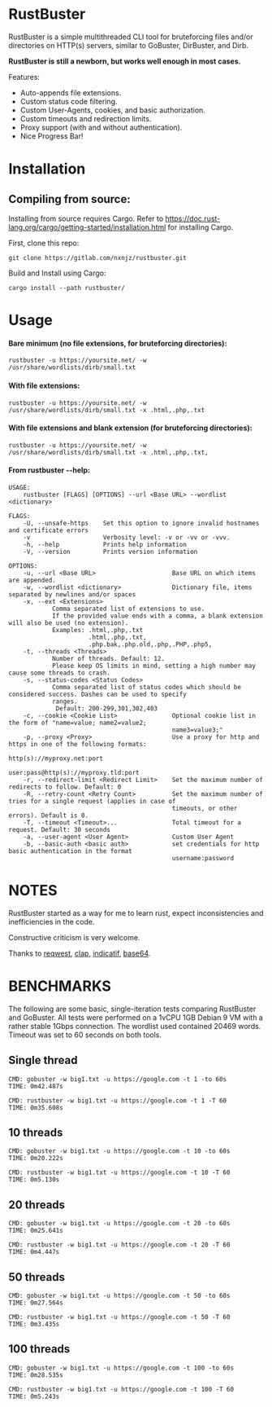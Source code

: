 # RustBuster

RustBuster is a simple multithreaded CLI tool for bruteforcing files and/or directories on HTTP(s) servers, similar to GoBuster, DirBuster, and Dirb.

**RustBuster is still a newborn, but works well enough in most cases.**

Features:

* Auto-appends file extensions.
* Custom status code filtering.
* Custom User-Agents, cookies, and basic authorization.
* Custom timeouts and redirection limits.
* Proxy support (with and without authentication).
* Nice Progress Bar!

# Installation

## Compiling from source:

Installing from source requires Cargo. Refer to https://doc.rust-lang.org/cargo/getting-started/installation.html for installing Cargo.

First, clone this repo:

`git clone https://gitlab.com/nxnjz/rustbuster.git` 

Build and Install using Cargo:

`cargo install --path rustbuster/`

# Usage

#### Bare minimum (no file extensions, for bruteforcing directories): 

`rustbuster -u https://yoursite.net/ -w /usr/share/wordlists/dirb/small.txt`

#### With file extensions:

`rustbuster -u https://yoursite.net/ -w /usr/share/wordlists/dirb/small.txt -x .html,.php,.txt`

#### With file extensions and blank extension (for bruteforcing directories):

`rustbuster -u https://yoursite.net/ -w /usr/share/wordlists/dirb/small.txt -x .html,.php,.txt,`


#### From rustbuster --help:

```
USAGE:
    rustbuster [FLAGS] [OPTIONS] --url <Base URL> --wordlist <dictionary>

FLAGS:
    -U, --unsafe-https    Set this option to ignore invalid hostnames and certificate errors
    -v                    Verbosity level: -v or -vv or -vvv.
    -h, --help            Prints help information
    -V, --version         Prints version information

OPTIONS:
    -u, --url <Base URL>                     Base URL on which items are appended.
    -w, --wordlist <dictionary>              Dictionary file, items separated by newlines and/or spaces
    -x, --ext <Extensions>
            Comma separated list of extensions to use.
            If the provided value ends with a comma, a blank extension will also be used (no extension).
            Examples: .html,.php,.txt
                      .html,.php,.txt,
                      .php.bak,.php.old,.php,.PHP,.php5,
    -t, --threads <Threads>
            Number of threads. Default: 12.
            Please keep OS limits in mind, setting a high number may cause some threads to crash.
    -s, --status-codes <Status Codes>
            Comma separated list of status codes which should be considered success. Dashes can be used to specify
            ranges.
             Default: 200-299,301,302,403
    -c, --cookie <Cookie List>               Optional cookie list in the form of "name=value; name2=value2;
                                             name3=value3;"
    -p, --proxy <Proxy>                      Use a proxy for http and https in one of the following formats:
                                             http(s)://myproxy.net:port
                                             user:pass@http(s)://myproxy.tld:port
    -r, --redirect-limit <Redirect Limit>    Set the maximum number of redirects to follow. Default: 0
    -R, --retry-count <Retry Count>          Set the maximum number of tries for a single request (applies in case of
                                             timeouts, or other errors). Default is 0.
    -T, --timeout <Timeout>...               Total timeout for a request. Default: 30 seconds
    -a, --user-agent <User Agent>            Custom User Agent
    -b, --basic-auth <basic auth>            set credentials for http basic authentication in the format
                                             username:password

```

# NOTES

RustBuster started as a way for me to learn rust, expect inconsistencies and inefficiencies in the code. 

Constructive criticism is very welcome. 

Thanks to [reqwest]("https://github.com/seanmonstar/reqwest"), [clap]("https://github.com/clap-rs/clap"), [indicatif]("https://github.com/mitsuhiko/indicatif"), [base64]("https://docs.rs/base64/0.10.1/base64/").


# BENCHMARKS

The following are some basic, single-iteration tests comparing RustBuster and GoBuster. All tests were performed on a 1vCPU 1GB Debian 9 VM with a rather stable 1Gbps connection. The wordlist used contained 20469 words. Timeout was set to 60 seconds on both tools. 

## Single thread
```
CMD: gobuster -w big1.txt -u https://google.com -t 1 -to 60s
TIME: 0m42.487s

CMD: rustbuster -w big1.txt -u https://google.com -t 1 -T 60
TIME: 0m35.608s
```
## 10 threads
```
CMD: gobuster -w big1.txt -u https://google.com -t 10 -to 60s
TIME: 0m20.222s

CMD: rustbuster -w big1.txt -u https://google.com -t 10 -T 60
TIME: 0m5.130s
```
## 20 threads
```
CMD: gobuster -w big1.txt -u https://google.com -t 20 -to 60s
TIME: 0m25.641s

CMD: rustbuster -w big1.txt -u https://google.com -t 20 -T 60
TIME: 0m4.447s
```
## 50 threads
```
CMD: gobuster -w big1.txt -u https://google.com -t 50 -to 60s
TIME: 0m27.564s

CMD: rustbuster -w big1.txt -u https://google.com -t 50 -T 60
TIME: 0m3.435s
```
## 100 threads
```
CMD: gobuster -w big1.txt -u https://google.com -t 100 -to 60s
TIME: 0m28.535s

CMD: rustbuster -w big1.txt -u https://google.com -t 100 -T 60
TIME: 0m5.243s
```

